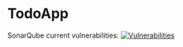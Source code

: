 # TodoApp

SonarQube current vulnerabilities: [![Vulnerabilities](https://7fb5-45-162-133-12.ngrok-free.app/api/project_badges/measure?project=TodoApp&metric=vulnerabilities&token=sqb_abc4966c9bb79f172f40187eb32f22f2f47686f4)](https://7fb5-45-162-133-12.ngrok-free.app/dashboard?id=TodoApp)
